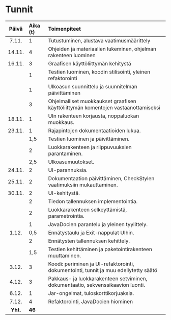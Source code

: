 # Tunnit

| Päivä  | Aika (t) | Toimenpiteet |
| :-----:|:-----| :-----|
| 7.11.  | 1    | Tutustuminen, alustava vaatimusmäärittely |
| 14.11. | 4    | Ohjeiden ja materiaalien lukeminen, ohjelman rakenteen luominen |
| 16.11. | 3    | Graafisen käyttöliittymän kehitystä |
|        | 1    | Testien luominen, koodin stilisointi, yleinen refaktorointi |
|        | 1    | Ulkoasun suunnittelu ja suunnitelman päivittäminen |
|        | 3    | Ohjelmalliset muokkaukset graafisen käyttöliittymän komentojen vastaanottamiseksi |
| 18.11. | 1    | UIn rakenteen korjausta, noppaluokan muokkaus. |
| 23.11. | 1    | Rajapintojen dokumentaatioiden lukua. |
|        | 1,5  | Testien luominen ja päivittäminen. |
|        | 2    | Luokkarakenteen ja riippuvuuksien parantaminen. |
|        | 2,5  | Ulkoasumuutokset. |
| 24.11. | 2    | UI-parannuksia. |
| 25.11. | 2    | Dokumentaation päivittäminen, CheckStylen vaatimuksiin mukauttaminen. |
| 30.11. | 2    | UI-kehitystä. |
|        | 2    | Tiedon tallennuksen implementointia. |
|        | 2    | Luokkarakenteen selkeyttämistä, parametrointia. |
|        | 1    | JavaDocien parantelu ja yleinen tyylittely. |
| 1.12.  | 0,5  | Ennätystaulu ja Exit-nappulat UIhin. |
|        | 2    | Ennätysten tallennuksen kehittely. |
|        | 1,5  | Testien kehittäminen ja paketointirakenteen muuttaminen. |
| 3.12.  | 3    | Koodi: periminen ja UI-refaktorointi, dokumentointi, tunnit ja muu edellytetty säätö |
| 4.12.  | 3    | Pakkaus- ja luokkarakenteen setviminen, dokumentaatio, sekvenssikaavion luonti. |
| 6.12.  | 1    | Jar-ongelmat, tuloskorttikorjuaksia.|
| 7.12.  | 4    | Refaktorointi, JavaDocien hiominen
|**Yht.**| **46** ||
